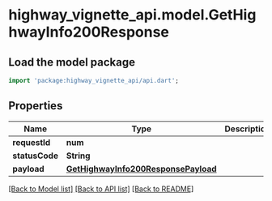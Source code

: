 # highway_vignette_api.model.GetHighwayInfo200Response

## Load the model package
```dart
import 'package:highway_vignette_api/api.dart';
```

## Properties
Name | Type | Description | Notes
------------ | ------------- | ------------- | -------------
**requestId** | **num** |  | [optional] 
**statusCode** | **String** |  | [optional] 
**payload** | [**GetHighwayInfo200ResponsePayload**](GetHighwayInfo200ResponsePayload.md) |  | [optional] 

[[Back to Model list]](../README.md#documentation-for-models) [[Back to API list]](../README.md#documentation-for-api-endpoints) [[Back to README]](../README.md)


